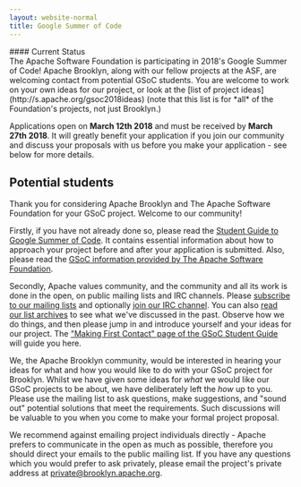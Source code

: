 ```yaml
---
layout: website-normal
title: Google Summer of Code
---
```


<div class="panel panel-default">
  <div class="panel-heading" markdown="1">
#### Current Status
  </div>
  <div class="panel-body" markdown="1">
The Apache Software Foundation is participating in 2018's Google Summer of Code!
Apache Brooklyn, along with our fellow projects at the ASF, are welcoming
contact from potential GSoC students. You are welcome to work on your own ideas
for our project, or look at the [list of project ideas](http://s.apache.org/gsoc2018ideas)
(note that this list is for *all* of the Foundation's projects, not just
Brooklyn.)

Applications open on **March 12th 2018** and must be received by **March 27th
2018**. It will greatly benefit your application if you join our community and
discuss your proposals with us before you make your application - see below for
more details.
  </div>
</div>

## Potential students

Thank you for considering Apache Brooklyn and The Apache Software Foundation for
your GSoC project. Welcome to our community!

Firstly, if you have not already done so, please read the [Student Guide to
Google Summer of Code](https://google.github.io/gsocguides/student/). It
contains essential information about how to approach your project before and
after your application is submitted. Also, please read the [GSoC information
provided by The Apache Software Foundation](https://community.apache.org/gsoc.html).

Secondly, Apache values community, and the community and all its work is done in
the open, on public mailing lists and IRC channels. Please [subscribe to our
mailing lists](mailing-lists.html) and optionally [join our IRC channel](irc.html).
You can also [read our list archives](https://lists.apache.org/list.html?dev@brooklyn.apache.org)
to see what we've discussed in the past. Observe how we do things, and then
please jump in and introduce yourself and your ideas for our project. The
["Making First Contact" page of the GSoC Student Guide](https://google.github.io/gsocguides/student/making-first-contact)
will guide you here.

We, the Apache Brooklyn community, would be interested in hearing your ideas for
what and how you would like to do with your GSoC project for Brooklyn. Whilst we
have given some ideas for *what* we would like our GSoC projects to be about, we
have deliberately left the *how* up to you. Please use the mailing list to ask
questions, make suggestions, and "sound out" potential solutions that meet the
requirements. Such discussions will be valuable to you when you come to make
your formal project proposal.

We recommend against emailing project individuals directly - Apache prefers to
communicate in the open as much as possible, therefore you should direct your
emails to the public mailing list. If you have any questions which you would
prefer to ask privately, please email the project's private address at
[private@brooklyn.apache.org](mailto:private@brooklyn.apache.org).

